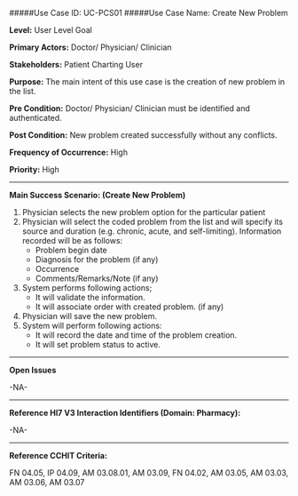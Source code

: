 #####Use Case ID: UC-PCS01
#####Use Case Name: Create New Problem

**Level:**                     User Level Goal

**Primary Actors:**            Doctor/ Physician/ Clinician 

**Stakeholders:**              Patient Charting User

**Purpose:**                   The main intent of this use case is the creation of new problem in the list.

**Pre Condition:**             Doctor/ Physician/ Clinician must be identified and authenticated.  

**Post Condition:**            New problem created successfully without any conflicts.

**Frequency of Occurrence:**   High

**Priority:**                  High
__________________________________________________________
**Main Success Scenario: (Create New Problem)**

1.	Physician selects the new problem option for the particular patient
2.	Physician will select the coded problem from the list and will specify its source and duration (e.g. chronic, acute, and self-limiting). Information recorded will be as follows:
    * Problem begin date
    * Diagnosis for the problem (if any)
    * Occurrence
    * Comments/Remarks/Note (if any)
3.	System performs following actions;
    * It will validate the information.
    * It will associate order with created problem. (if any)
4.	Physician will save the new problem.
5.	System will perform following actions:
    * It will record the date and time of the problem creation.
    * It will set problem status to active.

_______________________________________________________________
**Open Issues**

-NA-
_______________________________________________________________
**Reference Hl7 V3 Interaction Identifiers (Domain: Pharmacy):**

-NA-
_______________________________________________________________
**Reference CCHIT Criteria:**

FN 04.05, IP 04.09, AM 03.08.01, AM 03.09, FN 04.02, AM 03.05, AM 03.03, AM 03.06, AM 03.07
